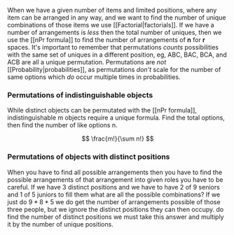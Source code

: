When we have a given number of items and limited positions, where any item can be arranged in any way, and we want to find the number of unique combinations of those items we use [[Factorial|factorials]]. If we have a number of arrangements is *less* then the total number of uniques, then we use the [[nPr formula]] to find the number of arrangements of **n** for **r** spaces. It's important to remember that permutations *counts* possibilities with the same set of uniques in a different position, eg, ABC, BAC, BCA, and ACB are all a unique permutation. Permutations are *not* [[Probability|probabilities]], as permutations *don't* scale for the number of same options which *do* occur multiple times in probabilities. 


### Permutations of indistinguishable objects
While distinct objects can be permutated with the [[nPr formula]], indistinguishable m objects require a unique formula. Find the total options, then find the number of like options n.

$$
\frac{m!}{\sum n!}
$$


### Permutations of objects with distinct positions
When you have to find all possible arrangements then you have to find the possible arrangements of that arrangement into given roles you have to be careful. If we have 3 distinct positions and we have to have 2 of 9 seniors and 1 of 5 juniors to fill them what are all the possible combinations? If we just do $9 * 8* 5$ we do get the number of arrangements possible of those three people, but we ignore the distinct positions they can then occupy. do find the number of distinct positions we must take this answer and multiply it by the number of unique positions.